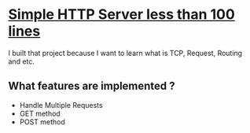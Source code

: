 # <ins> Simple HTTP Server less than 100 lines </ins>
I built that project because I want to learn what is TCP, Request, Routing and etc.

## What features are implemented ?
- Handle Multiple Requests
- GET method
- POST method
